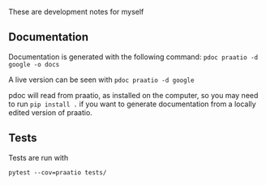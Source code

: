 
These are development notes for myself

## Documentation

Documentation is generated with the following command:
`pdoc praatio -d google -o docs`

A live version can be seen with
`pdoc praatio -d google`

pdoc will read from praatio, as installed on the computer, so you may need to run `pip install .` if you want to generate documentation from a locally edited version of praatio.

## Tests

Tests are run with

`pytest --cov=praatio tests/`

